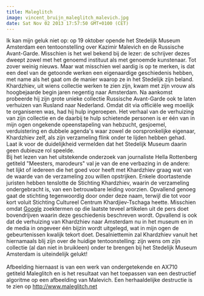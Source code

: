 ```yaml
---
title: Maleglitch
image: vincent_bruijn_maleglitch_malevich.jpg
date: Sat Nov 02 2013 17:57:50 GMT+0100 (CET)
---
```


Ik kan mijn geluk niet op: op 19 oktober opende het Stedelijk Museum Amsterdam een tentoonstelling over Kazimir Malevich en de Russische Avant-Garde. Misschien is het wel bekend bij de lezer: de schrijver dezes dweept zowel met het genoemd instituut als met genoemde kunstenaar. Tot zover weinig nieuws. Maar wat misschien wel aardig is op te merken, is dat een deel van de getoonde werken een eigenaardige geschiedenis hebben, met name als het gaat om de manier waarop ze in het Stedelijk zijn beland.<br>Khardzhiev, uit wiens collectie werken te zien zijn, kwam met zijn vrouw als hoogbejaarde begin jaren negentig naar Amsterdam. Na aankomst probeerde hij zijn grote unieke collectie Russische Avant-Garde ook te laten verhuizen van Rusland naar Nederland. Omdat dit via officiële weg moeilijk te organiseren was, had hij hulp ingeroepen. Het verhaal van de verhuizing van zijn collectie en de daarbij te hulp schietende personen is er één van in mijn ogen ongekende opeenstapeling van hebzucht, gesjoemel, verduistering en dubbele agenda's waar zowel de oorspronkelijke eigenaar, Khardzhiev zelf, als zijn verzameling flink onder te lijden hebben gehad. Laat ik voor de duidelijkheid vermelden dat het Stedelijk Museum daarin geen dubieuze rol speelde.<br>Bij het lezen van het uitstekende onderzoek van journaliste Hella Rottenberg getiteld "Meesters, marodeurs" val je van de ene verbazing in de andere: het lijkt of iedereen die het goed voor heeft met Khardzhiev graag wat van de waarde van de verzameling zou willen opstrijken. Enkele doortastende juristen hebben tenslotte de Stichting Khardzhiev, waarin de verzameling ondergebracht is, van een betrouwbare leiding voorzien. Opvallend genoeg gaat de stichting tegenwoordig door onder deze naam, terwijl die tot voor kort voluit Stichting Cultureel Centrum Khardjiev-Tschaga heette. Misschien omdat <a href="https://www.google.nl/search?q=Stichting+Cultureel+Centrum+Khardjiev-Tschaga&oq=Stichting+Cultureel+Centrum+Khardjiev-Tschaga&ie=UTF-8" target="_blank">Google</a> zoektermen op die laatste teveel artikelen uit de pers doet bovendrijven waarin deze geschiedenis beschreven wordt. Opvallend is ook dat de verhuizing van Khardzhiev naar Amsterdam nu in het museum en in de media in ongeveer één bijzin wordt uitgelegd, wat in mijn ogen de gebeurtenissen kwalijk tekort doet. Desalniettemin zal Khardzhiev vanuit het hiernamaals blij zijn over de huidige tentoonstelling: zijn wens om zijn collectie (al dan niet in bruikleen) onder te brengen bij het Stedelijk Museum Amsterdam is uiteindelijk gelukt!<br><br>
Afbeelding hiernaast is van een werk van ondergetekende en AX710 getiteld Maleglitch en is het resultaat van het toepassen van een destructief algoritme op een afbeelding van Malevich. Een herhaaldelijke destructie is te zien op <a href="http://www.maleglitch.net" target="_blank">http://www.maleglitch.net</a>
